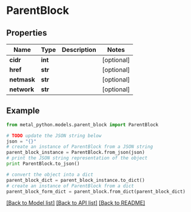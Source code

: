 # ParentBlock


## Properties
Name | Type | Description | Notes
------------ | ------------- | ------------- | -------------
**cidr** | **int** |  | [optional] 
**href** | **str** |  | [optional] 
**netmask** | **str** |  | [optional] 
**network** | **str** |  | [optional] 

## Example

```python
from metal_python.models.parent_block import ParentBlock

# TODO update the JSON string below
json = "{}"
# create an instance of ParentBlock from a JSON string
parent_block_instance = ParentBlock.from_json(json)
# print the JSON string representation of the object
print ParentBlock.to_json()

# convert the object into a dict
parent_block_dict = parent_block_instance.to_dict()
# create an instance of ParentBlock from a dict
parent_block_form_dict = parent_block.from_dict(parent_block_dict)
```
[[Back to Model list]](../README.md#documentation-for-models) [[Back to API list]](../README.md#documentation-for-api-endpoints) [[Back to README]](../README.md)


